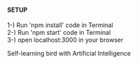 <h4>SETUP</h4> 

1-) Run 'npm install' code in Terminal <br>
2-) Run 'npm start' code in Terminal<br>
3-) open localhost:3000 in your browser<br>

<bold>Self-learning bird with Artificial Intelligence</bold>
